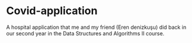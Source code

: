 # Covid-application
A hospital application that me and my friend (Eren denizkuşu) did back in our second year in the Data Structures and Algorithms II course.  
